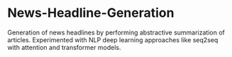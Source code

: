 # News-Headline-Generation
Generation of news headlines by performing abstractive summarization of articles. Experimented with NLP deep learning approaches like seq2seq with attention and transformer models.
